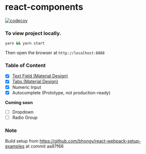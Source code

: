 # react-components

[![codecov](https://codecov.io/gh/bhongy/react-components/branch/master/graph/badge.svg)](https://codecov.io/gh/bhongy/react-components)

### To view project locally.

```bash
yarn && yarn start
```

Then open the browser at `http://localhost:8888`

### Table of Content
- [x] [Text Field (Material Design)](https://material.io/guidelines/components/text-fields.html)
- [x] [Tabs (Material Design)](https://material.io/guidelines/components/tabs.html)
- [x] Numeric Input
- [x] Autocomplete (Prototype, not production-ready)

**Coming soon**
- [ ] Dropdown
- [ ] Radio Group

### Note

Build setup from https://github.com/bhongy/react-webpack-setup-examples at commit aa97f66
